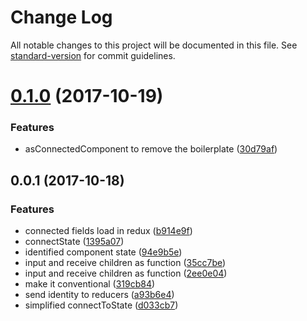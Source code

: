 # Change Log

All notable changes to this project will be documented in this file. See [standard-version](https://github.com/conventional-changelog/standard-version) for commit guidelines.

<a name="0.1.0"></a>
# [0.1.0](https://github.com/sebinsua/conventional-component/compare/v0.0.1...v0.1.0) (2017-10-19)


### Features

* asConnectedComponent to remove the boilerplate ([30d79af](https://github.com/sebinsua/conventional-component/commit/30d79af))



<a name="0.0.1"></a>
## 0.0.1 (2017-10-18)


### Features

* connected fields load in redux ([b914e9f](https://github.com/sebinsua/conventional-component/commit/b914e9f))
* connectState ([1395a07](https://github.com/sebinsua/conventional-component/commit/1395a07))
* identified component state ([94e9b5e](https://github.com/sebinsua/conventional-component/commit/94e9b5e))
* input and receive children as function ([35cc7be](https://github.com/sebinsua/conventional-component/commit/35cc7be))
* input and receive children as function ([2ee0e04](https://github.com/sebinsua/conventional-component/commit/2ee0e04))
* make it conventional ([319cb84](https://github.com/sebinsua/conventional-component/commit/319cb84))
* send identity to reducers ([a93b6e4](https://github.com/sebinsua/conventional-component/commit/a93b6e4))
* simplified connectToState ([d033cb7](https://github.com/sebinsua/conventional-component/commit/d033cb7))
